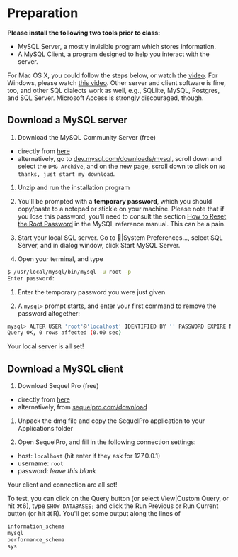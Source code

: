 # Preparation

**Please install the following two tools prior to class:**

- MySQL Server, a mostly invisible program which stores information.
- A MySQL Client, a program designed to help you interact with the server.

For Mac OS X, you could follow the steps below, or watch the
[video](https://www.youtube.com/watch?v=aoMnggYTrDE). For Windows, please watch
[this video](https://www.youtube.com/watch?v=ZtyVlGZeDWc).
Other server and client software is fine, too, and other SQL dialects work as well, e.g., SQLlite, MySQL, Postgres, and SQL Server. Microsoft Access is strongly discouraged, though.


## Download a MySQL server

1. Download the MySQL Community Server (free)
  - directly from [here](https://dev.mysql.com/get/Downloads/MySQL-5.7/mysql-5.7.17-macos10.12-x86_64.dmg)
  - alternatively, go to [dev.mysql.com/downloads/mysql](https://dev.mysql.com/downloads/mysql/), scroll down and select the `DMG Archive`, and on the new page, scroll down to click on `No thanks, just start my download`.

1. Unzip and run the installation program

1. You'll be prompted with a **temporary password**, which you should copy/paste to a notepad or stickie on your machine. Please note that if you lose this password, you'll need to consult the section [How to Reset the Root Password](https://dev.mysql.com/doc/refman/5.7/en/resetting-permissions.html) in the MySQL reference manual. This can be a pain.

1. Start your local SQL server. Go to |System Preferences..., select SQL Server, and in dialog window, click Start MySQL Server.

1. Open your terminal, and type

  ```bash
  $ /usr/local/mysql/bin/mysql -u root -p
  Enter password:
  ```

1. Enter the temporary password you were just given.

1. A `mysql>` prompt starts, and enter your first command to remove the password altogether:

  ```bash
  mysql> ALTER USER 'root'@'localhost' IDENTIFIED BY '' PASSWORD EXPIRE NEVER;
  Query OK, 0 rows affected (0.00 sec)
  ```

Your local server is all set!


## Download a MySQL client

1. Download Sequel Pro (free)
  - directly from [here](https://github.com/sequelpro/sequelpro/releases/download/release-1.1.2/sequel-pro-1.1.2.dmg)
  - alternatively, from [sequelpro.com/download](https://sequelpro.com/download)

1. Unpack the dmg file and copy the SequelPro application to your Applications folder

1. Open SequelPro, and fill in the following connection settings:
  - host: `localhost` (hit enter if they ask for 127.0.0.1)
  - username: `root`
  - password: _leave this blank_

Your client and connection are all set!

To test, you can click on the Query button (or select View|Custom Query, or hit ⌘6), type `SHOW DATABASES;` and click the Run Previous or Run Current button (or hit ⌘R). You'll get some output along the lines of
```sql
information_schema
mysql
performance_schema
sys
```
